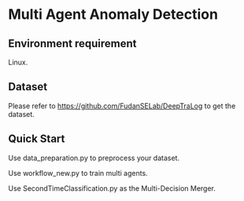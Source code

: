 # Multi Agent Anomaly Detection
## Environment requirement
Linux.
## Dataset
Please refer to https://github.com/FudanSELab/DeepTraLog to get the dataset.
## Quick Start
Use data_preparation.py to preprocess your dataset.

Use workflow_new.py to train multi agents.

Use SecondTimeClassification.py as the Multi-Decision Merger. 
